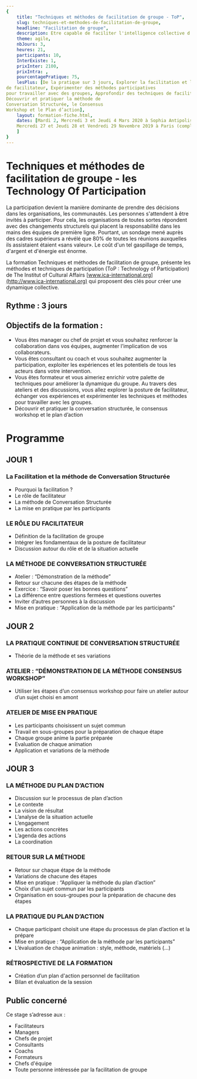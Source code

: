 ```yaml
---
{
	title: "Techniques et méthodes de facilitation de groupe - ToP",
	slug: techniques-et-methodes-de-facilitation-de-groupe, 
	headline: "Facilitation de groupe",
	description: Etre capable de faciliter l'intelligence collective d'un groupe,
	theme: agile,
	nbJours: 3,
	heures: 21,
	participants: 10,
	InterExiste: 1,
	prixInter: 2100,
	prixIntra: ,
	pourcentagePratique: 75,
	lesPlus: [De la pratique sur 3 jours, Explorer la facilitation et la posture
de facilitateur, Expérimenter des méthodes participatives
pour travailler avec des groupes, Approfondir des techniques de facilitation, 
Découvrir et pratiquer la méthode de
Conversation Structurée, le Consensus
Workshop et le Plan d’action],
	layout: formation-fiche.html, 
	dates: [Mardi 2, Mercredi 3 et Jeudi 4 Mars 2020 à Sophia Antipolis,
	Mercredi 27 et Jeudi 28 et Vendredi 29 Novembre 2019 à Paris (complet),
	]
}
---
```

# Techniques et méthodes de facilitation de groupe - les Technology Of Participation ###

La participation devient la manière dominante de prendre des décisions dans les organisations, les communautés. Les personnes s'attendent à être invités à participer. Pour cela, les organisations de toutes sortes répondent avec des changements structurels qui placent la responsabilité dans les mains des équipes de première ligne. Pourtant, un sondage mené auprès des cadres supérieurs a révélé que 80% de toutes les réunions auxquelles ils assistaient étaient «sans valeur». Le coût d'un tel gaspillage de temps, d'argent et d'énergie est énorme.
	
La formation Techniques et méthodes de facilitation de groupe, présente les méthodes et techniques de participation (ToP : Technology of Participation) de The Institut of Cultural Affairs [www.ica-international.org](http://www.ica-international.org) qui proposent des clés pour créer une dynamique collective. 


## Rythme : 3 jours ##

## Objectifs de la formation : ##
* Vous êtes manager ou chef de projet et vous souhaitez renforcer la collaboration dans
  vos équipes, augmenter l’implication de vos collaborateurs.
* Vous êtes consultant ou coach et vous souhaitez augmenter la participation, exploiter les
  expériences et les potentiels de tous les acteurs dans votre intervention.
* Vous êtes formateur et vous aimeriez enrichir votre palette de techniques pour améliorer la
dynamique du groupe. Au travers des ateliers et des discussions, vous
allez explorer la posture de facilitateur, échanger
vos expériences et expérimenter les techniques
et méthodes pour travailler avec les groupes.
* Découvrir et pratiquer la conversation structurée, le consensus workshop et le plan d’action 

# Programme #

## JOUR 1 ##
### La Facilitation et la méthode de Conversation Structurée  ###
* Pourquoi la facilitation ?
* Le rôle de facilitateur
* La méthode de Conversation Structurée
* La mise en pratique par les participants

### LE RÔLE DU FACILITATEUR ###
* Définition de la facilitation de groupe
* Intégrer les fondamentaux de la posture de facilitateur
* Discussion autour du rôle et de la situation actuelle
### LA MÉTHODE DE CONVERSATION STRUCTURÉE ###
* Atelier : “Démonstration de la méthode”
* Retour sur chacune des étapes de la méthode
* Exercice : “Savoir poser les bonnes questions”
* La différence entre questions fermées et questions ouvertes
* Inviter d’autres personnes à la discussion
* Mise en pratique : “Application de la méthode par les participants”

## JOUR 2 ##
### LA PRATIQUE CONTINUE DE CONVERSATION STRUCTURÉE ###
* Théorie de la méthode et ses variations

### ATELIER : “DÉMONSTRATION DE LA MÉTHODE CONSENSUS WORKSHOP” ###
* Utiliser les étapes d’un consensus workshop pour faire un atelier autour d’un sujet choisi en amont

### ATELIER DE MISE EN PRATIQUE ###
* Les participants choisissent un sujet commun
* Travail en sous-groupes pour la préparation de chaque étape
* Chaque groupe anime la partie préparée
* Evaluation de chaque animation
* Application et variations de la méthode

## JOUR 3 ##
### LA MÉTHODE DU PLAN D’ACTION ###
* Discussion sur le processus de plan d’action
* Le contexte
* La vision de résultat
* L’analyse de la situation actuelle
* L’engagement
* Les actions concrètes
* L’agenda des actions
* La coordination

### RETOUR SUR LA MÉTHODE ###
* Retour sur chaque étape de la méthode
* Variations de chacune des étapes
* Mise en pratique : “Appliquer la méthode du plan d’action”
* Choix d’un sujet commun par les participants
* Organisation en sous-groupes pour la préparation de chacune des étapes

### LA PRATIQUE DU PLAN D’ACTION ###
* Chaque participant choisit une étape du processus de plan d’action et la prépare
* Mise en pratique : “Application de la méthode par les participants”
* L’évaluation de chaque animation : style, méthode, matériels (…)

### RÉTROSPECTIVE DE LA FORMATION ###
* Création d’un plan d'action personnel de facilitation
* Bilan et évaluation de la session

## Public concerné ##
Ce stage s’adresse aux : 
* Facilitateurs
* Managers
* Chefs de projet
* Consultants
* Coachs
* Formateurs
* Chefs d'équipe
* Toute personne intéressée par la facilitation de groupe
